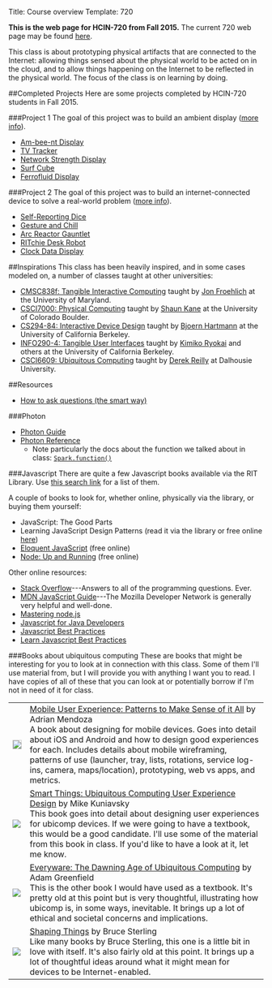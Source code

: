 Title: Course overview
Template: 720

**This is the web page for HCIN-720 from Fall 2015.** The current 720
web page may be found [here](/720).

This class is about prototyping physical artifacts that are connected
to the Internet: allowing things sensed about the physical world to be
acted on in the cloud, and to allow things happening on the Internet
to be reflected in the physical world. The focus of the class is on
learning by doing.

##Completed Projects
Here are some projects completed by HCIN-720 students in Fall 2015.

###Project 1
The goal of this project was to build an ambient display ([more
info](group_project1.html)).

- [Am-bee-nt Display](https://github.com/hcin720-fall15/ambeent-display)
- [TV Tracker](https://github.com/hcin720-fall15/hcin720-gp/tree/master/tv-tracker)
- [Network Strength Display](https://github.com/hcin720-fall15/NetworkStrengthDisplay)
- [Surf Cube](https://github.com/hcin720-fall15/surfcube)
- [Ferrofluid Display](https://github.com/hcin720-fall15/HCIN720-GP1)

###Project 2
The goal of this project was to build an internet-connected device to
solve a real-world problem ([more info](/final_project.html)).

- [Self-Reporting Dice](https://github.com/hcin720-fall15/self-reporting-dice)
- [Gesture and Chill](https://github.com/hcin720-fall15/hcin720-gp/tree/master/gesture-chill)
- [Arc Reactor Gauntlet](https://github.com/hcin720-fall15/ArcReactor-Gauntlet)
- [RITchie Desk Robot](https://github.com/hcin720-fall15/ritchie)
- [Clock Data Display](https://github.com/hcin720-fall15/HCIN720-Final-Project)

##Inspirations
This class has been heavily inspired, and in some cases modeled on, a
number of classes taught at other universities:

- [CMSC838f: Tangible Interactive
	Computing](http://cmsc838f-s15.wikispaces.com)
	taught by [Jon Froehlich](http://www.cs.umd.edu/~jonf/) at the University of Maryland.
- [CSCI7000: Physical
	Computing](https://trello.com/b/dserApBq/cu-physical-computing)
	taught by [Shaun Kane](http://shaunkane.info) at the University of
	Colorado Boulder.
- [CS294-84: Interactive Device
	Design](http://husk.eecs.berkeley.edu/courses/cs294-84-fall14/index.php/Main_Page)
	taught by [Bjoern Hartmann](http://www.cs.berkeley.edu/~bjoern/)
	at the University of California Berkeley.
- [INFO290-4: Tangible User
	Interfaces](http://courses.ischool.berkeley.edu/i290-4/f08/index.html)
	taught by [Kimiko Ryokai](http://people.ischool.berkeley.edu/~kimiko/) and others 
	at the University of California Berkeley.
- [CSCI6609: Ubiquitous
	Computing](https://web.cs.dal.ca/~reilly/CSCI6609/) taught by [Derek
	Reilly](https://web.cs.dal.ca/~reilly) at Dalhousie University.


##Resources
- [How to ask questions (the smart
	way)](http://www.catb.org/esr/faqs/smart-questions.html#intro)

###Photon
- [Photon Guide](https://docs.particle.io/guide)
- [Photon Reference](https://docs.particle.io/reference/firmware/photon/)
	- Note particularly the docs about the function we talked about in class:
	[`Spark.function()`](https://docs.particle.io/reference/firmware/photon/#spark-function-)

###Javascript
There are quite a few Javascript books available via the RIT Library.
Use [this search link](http://rit.summon.serialssolutions.com/?q=javascript&SID=libhs#!/search?ho=t&fvf=ContentType,Book%20%2F%20eBook,f|Library,Online,f&l=en&q=javascript&SID=libhs)
for a list of them.

A couple of books to look for, whether online, physically via the
library, or buying them yourself:

- JavaScript: The Good Parts
- Learning JavaScript Design Patterns (read it via the library or free
	online [here](http://www.addyosmani.com/resources/essentialjsdesignpatterns/book/))
- [Eloquent JavaScript](http://eloquentjavascript.net/) (free online)
- [Node: Up and Running](http://chimera.labs.oreilly.com/books/1234000001808/index.html)
(free online)

Other online resources:

- [Stack Overflow](http://stackoverflow.com/)---Answers to all of the
	programming questions. Ever.
- [MDN JavaScript
	Guide](https://developer.mozilla.org/en-US/docs/Web/JavaScript/Guide)---The
	Mozilla Developer Network is generally very helpful and well-done.
- [Mastering node.js](http://visionmedia.github.io/masteringnode/)
- [Javascript for Java Developers](http://blog.jhades.org/javascript-for-java-developers/)
- [Javascript Best Practices](https://github.com/stevekwan/best-practices/blob/master/javascript/best-practices.md)
- [Learn Javascript Best Practices](https://www.thinkful.com/learn/javascript-best-practices-1/#Summary)



###Books about ubiquitous computing
These are books that might be interesting for you to look at in
connection with this class. Some of them I'll use material from, but
I will provide you with anything I want you to read. I have copies of
all of these that you can look at or potentially borrow if I'm not in
need of it for class.

<table class='books table-condensed'>
	<tr>
		<td>
			<img src='http://ecx.images-amazon.com/images/I/41mOAC2Q0TL._SL150_.jpg'
			 style='border: 1px solid #ccc'>
		</td>
		<td>
			<a href='http://amzn.com/0124095143'>Mobile User Experience:
			Patterns to Make Sense of it All</a> by Adrian Mendoza<br>
			A book about designing for mobile devices. Goes into detail about
			iOS and Android and how to design good experiences for each.
			Includes details about mobile wireframing, patterns of use
			(launcher, tray, lists, rotations, service log-ins, camera,
			maps/location), prototyping, web vs apps, and metrics.
		</td>
	</tr>
	<tr>
		<td>
			<img src='http://ecx.images-amazon.com/images/I/41xZewejdDL._SL150_.jpg'>
		</td>
		<td>
			<a href='http://amzn.com/0123748992'>Smart Things: Ubiquitous
			Computing User Experience Design</a> by Mike Kuniavsky<br>
			This book goes into detail about designing user experiences for
			ubicomp devices. If we were going to have a textbook, this would
			be a good candidate. I'll use some of the material from this
			book in class. If you'd like to have a look at it, let me know.
		</td>
	</tr>
	<tr>
		<td>
			<img src='http://ecx.images-amazon.com/images/I/412LXOaIFkL._SL150_.jpg'>
		</td>
		<td>
			<a href='http://amzn.com/0321384016'>Everyware: The Dawning Age
			of Ubiquitous Computing</a> by Adam Greenfield<br>
			This is the other book I would have used as a textbook. It's
			pretty old at this point but is very thoughtful, illustrating
			how ubicomp is, in some ways, inevitable. It brings up a lot of
			ethical and societal concerns and implications.
		</td>
	</tr>
	<tr>
		<td>
			<img src='http://ecx.images-amazon.com/images/I/51CBf1RKZmL._SL150_.jpg'>
		</td>
		<td>
			<a href='http://amzn.com/0262693267'>Shaping Things</a> by Bruce
			Sterling<br>
			Like many books by Bruce Sterling, this one is a little bit in
			love with itself. It's also fairly old at this point. It brings
			up a lot of thoughtful ideas around what it might mean for
			devices to be Internet-enabled.
		</td>
	</tr>
</table>

